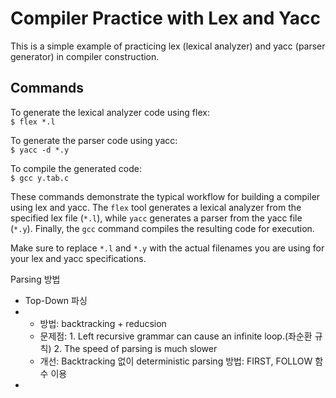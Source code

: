 # Compiler Practice with Lex and Yacc

This is a simple example of practicing lex (lexical analyzer) and yacc (parser generator) in compiler construction.

## Commands

To generate the lexical analyzer code using flex: <br>
`$ flex *.l`


To generate the parser code using yacc: <br>
`$ yacc -d *.y`


To compile the generated code: <br>
`$ gcc y.tab.c`


These commands demonstrate the typical workflow for building a compiler using lex and yacc. The `flex` tool generates a lexical analyzer from the specified lex file (`*.l`), while `yacc` generates a parser from the yacc file (`*.y`). Finally, the `gcc` command compiles the resulting code for execution.

Make sure to replace `*.l` and `*.y` with the actual filenames you are using for your lex and yacc specifications.

Parsing 방법
- Top-Down 파싱
- - 방법: backtracking + reducsion
  - 문제점: 1. Left recursive grammar can cause an infinite loop.(좌순환 규칙) 2. The speed of parsing is much slower
  - 개선: Backtracking 없이 deterministic parsing 방법: FIRST, FOLLOW 함수 이용
- 

